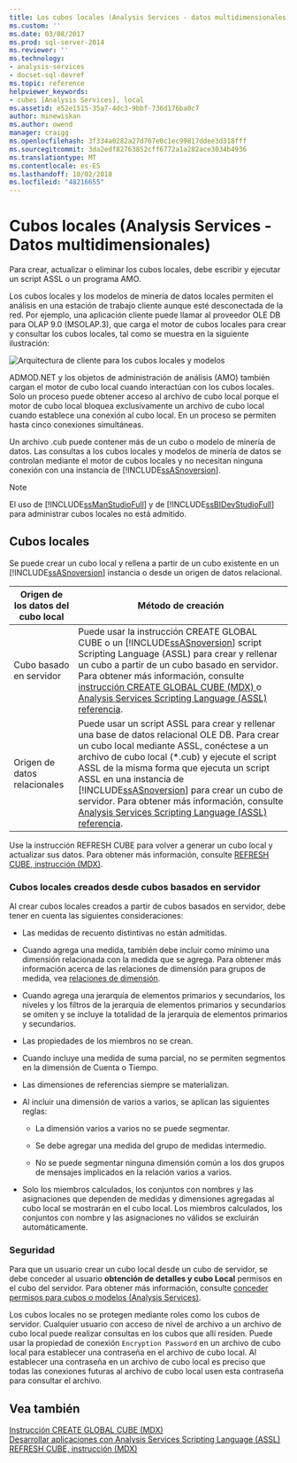 ```yaml
---
title: Los cubos locales (Analysis Services - datos multidimensionales) | Microsoft Docs
ms.custom: ''
ms.date: 03/08/2017
ms.prod: sql-server-2014
ms.reviewer: ''
ms.technology:
- analysis-services
- docset-sql-devref
ms.topic: reference
helpviewer_keywords:
- cubes [Analysis Services], local
ms.assetid: e52e1515-35a7-4dc3-9bbf-736d176ba0c7
author: minewiskan
ms.author: owend
manager: craigg
ms.openlocfilehash: 3f334a0282a27d707e0c1ec99817ddee3d318fff
ms.sourcegitcommit: 3da2edf82763852cff6772a1a282ace3034b4936
ms.translationtype: MT
ms.contentlocale: es-ES
ms.lasthandoff: 10/02/2018
ms.locfileid: "48216655"
---
```

# <a name="local-cubes-analysis-services---multidimensional-data"></a>Cubos locales (Analysis Services - Datos multidimensionales)
  Para crear, actualizar o eliminar los cubos locales, debe escribir y ejecutar un script ASSL o un programa AMO.  
  
 Los cubos locales y los modelos de minería de datos locales permiten el análisis en una estación de trabajo cliente aunque esté desconectada de la red. Por ejemplo, una aplicación cliente puede llamar al proveedor OLE DB para OLAP 9.0 (MSOLAP.3), que carga el motor de cubos locales para crear y consultar los cubos locales, tal como se muestra en la siguiente ilustración:  
  
 ![Arquitectura de cliente para los cubos locales y modelos](../../../analysis-services/dev-guide/media/as-localcubearch9.gif "arquitectura de cliente para los cubos locales y modelos")  
  
 ADMOD.NET y los objetos de administración de análisis (AMO) también cargan el motor de cubo local cuando interactúan con los cubos locales. Solo un proceso puede obtener acceso al archivo de cubo local porque el motor de cubo local bloquea exclusivamente un archivo de cubo local cuando establece una conexión al cubo local. En un proceso se permiten hasta cinco conexiones simultáneas.  
  
 Un archivo .cub puede contener más de un cubo o modelo de minería de datos. Las consultas a los cubos locales y modelos de minería de datos se controlan mediante el motor de cubos locales y no necesitan ninguna conexión con una instancia de [!INCLUDE[ssASnoversion](../../../includes/ssasnoversion-md.md)].  
  
> [!NOTE]  
>  El uso de [!INCLUDE[ssManStudioFull](../../../includes/ssmanstudiofull-md.md)] y de [!INCLUDE[ssBIDevStudioFull](../../../includes/ssbidevstudiofull-md.md)] para administrar cubos locales no está admitido.  
  
## <a name="local-cubes"></a>Cubos locales  
 Se puede crear un cubo local y rellena a partir de un cubo existente en un [!INCLUDE[ssASnoversion](../../../includes/ssasnoversion-md.md)] instancia o desde un origen de datos relacional.  
  
|Origen de los datos del cubo local|Método de creación|  
|------------------------------------|---------------------|  
|Cubo basado en servidor|Puede usar la instrucción CREATE GLOBAL CUBE o un [!INCLUDE[ssASnoversion](../../../includes/ssasnoversion-md.md)] script Scripting Language (ASSL) para crear y rellenar un cubo a partir de un cubo basado en servidor. Para obtener más información, consulte [instrucción CREATE GLOBAL CUBE &#40;MDX&#41; ](/sql/mdx/mdx-data-definition-create-global-cube) o [Analysis Services Scripting Language &#40;ASSL&#41; referencia](../../scripting/analysis-services-scripting-language-assl-for-xmla.md).|  
|Origen de datos relacionales|Puede usar un script ASSL para crear y rellenar una base de datos relacional OLE DB. Para crear un cubo local mediante ASSL, conéctese a un archivo de cubo local (*.cub) y ejecute el script ASSL de la misma forma que ejecuta un script ASSL en una instancia de [!INCLUDE[ssASnoversion](../../../includes/ssasnoversion-md.md)] para crear un cubo de servidor. Para obtener más información, consulte [Analysis Services Scripting Language &#40;ASSL&#41; referencia](../../scripting/analysis-services-scripting-language-assl-for-xmla.md).|  
  
 Use la instrucción REFRESH CUBE  para volver a generar un cubo local y actualizar sus datos. Para obtener más información, consulte [REFRESH CUBE, instrucción &#40;MDX&#41;](/sql/mdx/mdx-data-definition-refresh-cube).  
  
### <a name="local-cubes-created-from-server-based-cubes"></a>Cubos locales creados desde cubos basados en servidor  
 Al crear cubos locales creados a partir de cubos basados en servidor, debe tener en cuenta las siguientes consideraciones:  
  
-   Las medidas de recuento distintivas no están admitidas.  
  
-   Cuando agrega una medida, también debe incluir como mínimo una dimensión relacionada con la medida que se agrega. Para obtener más información acerca de las relaciones de dimensión para grupos de medida, vea [relaciones de dimensión](../../multidimensional-models-olap-logical-cube-objects/dimension-relationships.md).  
  
-   Cuando agrega una jerarquía de elementos primarios y secundarios, los niveles y los filtros de la jerarquía de elementos primarios y secundarios se omiten y se incluye la totalidad de la jerarquía de elementos primarios y secundarios.  
  
-   Las propiedades de los miembros no se crean.  
  
-   Cuando incluye una medida de suma parcial, no se permiten segmentos en la dimensión de Cuenta o Tiempo.  
  
-   Las dimensiones de referencias siempre se materializan.  
  
-   Al incluir una dimensión de varios a varios, se aplican las siguientes reglas:  
  
    -   La dimensión varios a varios no se puede segmentar.  
  
    -   Se debe agregar una medida del grupo de medidas intermedio.  
  
    -   No se puede segmentar ninguna dimensión común a los dos grupos de mensajes implicados en la relación varios a varios.  
  
-   Solo los miembros calculados, los conjuntos con nombres y las asignaciones que dependen de medidas y dimensiones agregadas al cubo local se mostrarán en el cubo local. Los miembros calculados, los conjuntos con nombre y las asignaciones no válidos se excluirán automáticamente.  
  
### <a name="security"></a>Seguridad  
 Para que un usuario crear un cubo local desde un cubo de servidor, se debe conceder al usuario **obtención de detalles y cubo Local** permisos en el cubo del servidor. Para obtener más información, consulte [conceder permisos para cubos o modelos &#40;Analysis Services&#41;](../../multidimensional-models/grant-cube-or-model-permissions-analysis-services.md).  
  
 Los cubos locales no se protegen mediante roles como los cubos de servidor. Cualquier usuario con acceso de nivel de archivo a un archivo de cubo local puede realizar consultas en los cubos que allí residen. Puede usar la propiedad de conexión `Encryption Password` en un archivo de cubo local para establecer una contraseña en el archivo de cubo local. Al establecer una contraseña en un archivo de cubo local es preciso que todas las conexiones futuras al archivo de cubo local usen esta contraseña para consultar el archivo.  
  
## <a name="see-also"></a>Vea también  
 [Instrucción CREATE GLOBAL CUBE &#40;MDX&#41;](/sql/mdx/mdx-data-definition-create-global-cube)   
 [Desarrollar aplicaciones con Analysis Services Scripting Language &#40;ASSL&#41;](../scripting-language-assl/developing-with-analysis-services-scripting-language-assl.md)   
 [REFRESH CUBE, instrucción &#40;MDX&#41;](/sql/mdx/mdx-data-definition-refresh-cube)  
  
  
